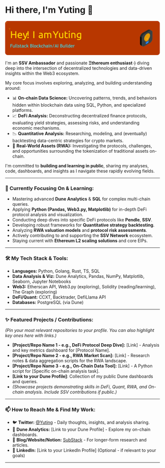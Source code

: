 # Hi there, I'm Yuting 👋

<picture>
  <source media="(prefers-color-scheme: dark)" srcset="https://github.com/zhangyuting/zhangyuting/blob/main/github-header-image%20(1).png">
  <source media="(prefers-color-scheme: light)" srcset="https://github.com/zhangyuting/zhangyuting/blob/main/github-header-image%20(2).png">
  <img alt="Shows an illustrated banner image" src="https://github.com/zhangyuting/zhangyuting/blob/main/github-header-image%20(2).png">
</picture>

I'm an **SSV Ambassador** and passionate **Ξthereum enthusiast** ⟠ diving deep into the intersection of decentralized technologies and data-driven insights within the Web3 ecosystem.

My core focus involves exploring, analyzing, and building understanding around:

* 📊 **On-chain Data Science:** Uncovering patterns, trends, and behaviors hidden within blockchain data using SQL, Python, and specialized platforms.
* 📈 **DeFi Analysis:** Deconstructing decentralized finance protocols, evaluating yield strategies, assessing risks, and understanding economic mechanisms.
* 📉 **Quantitative Analysis:** Researching, modeling, and (eventually) backtesting data-centric strategies for crypto markets.
* 🏦 **Real-World Assets (RWA):** Investigating the protocols, challenges, and opportunities surrounding the tokenization of traditional assets on-chain.

I'm committed to **building and learning in public**, sharing my analyses, code, dashboards, and insights as I navigate these rapidly evolving fields.

---

### 🌱 Currently Focusing On & Learning:

* Mastering advanced **Dune Analytics** & **SQL** for complex multi-chain queries.
* Applying **Python (Pandas, Web3.py, Matplotlib)** for in-depth DeFi protocol analysis and visualization.
* Conducting deep dives into specific DeFi protocols like **Pendle**, **SSV**.
* Developing robust frameworks for **Quantitative strategy backtesting**.
* Analyzing **RWA valuation models** and **protocol risk assessments**.
* Actively contributing to and supporting the **SSV Network** ecosystem.
* Staying current with **Ethereum L2 scaling solutions** and core EIPs.

---

### 🛠️ My Tech Stack & Tools:

* **Languages:** Python, Golang, Rust, TS, SQL
* **Data Analysis & Viz:** Dune Analytics, Pandas, NumPy, Matplotlib, Seaborn, Jupyter Notebooks
* **Web3:** Etherscan API, Web3.py (exploring), Solidity (reading/learning), The Graph (exploring)
* **DeFi/Quant:** CCXT, Backtrader, DefiLlama API
* **Databases:** PostgreSQL (via Dune)

---

### ✨ Featured Projects / Contributions:

*(Pin your most relevant repositories to your profile. You can also highlight key ones here with links.)*

* **[Project/Repo Name 1 - e.g., DeFi Protocol Deep Dive]:** [Link] - Analysis and key metrics dashboard for [Protocol Name].
* **[Project/Repo Name 2 - e.g., RWA Market Scan]:** [Link] - Research notes & data aggregation scripts for the RWA landscape.
* **[Project/Repo Name 3 - e.g., On-Chain Data Tool]:** [Link] - A Python script for [Specific on-chain analysis task].
* **[Link to your Dune Profile]**: Collection of my public Dune dashboards and queries.
* *(Showcase projects demonstrating skills in DeFi, Quant, RWA, and On-chain analysis. Include SSV contributions if public.)*

---

### 📫 How to Reach Me & Find My Work:

* 🐦 **Twitter:** [@Yuting](https://twitter.com/YourTwitterHandle](https://x.com/zhangyutingzyt)) - Daily thoughts, insights, and analysis sharing.
* 🥇 **Dune Analytics:** [Link to your Dune Profile] - Explore my on-chain dashboards.
* 📝 **Blog/Website/Notion:** [SubStack](yuting.substack.com) - For longer-form research and articles.
* 🔗 **LinkedIn:** [Link to your LinkedIn Profile] (Optional - if relevant to your goals)

---
